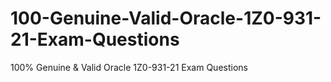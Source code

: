 # 100-Genuine-Valid-Oracle-1Z0-931-21-Exam-Questions
100% Genuine &amp; Valid Oracle 1Z0-931-21 Exam Questions
